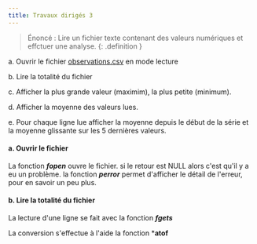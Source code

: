```yaml
---
title: Travaux dirigés 3
---
```


> Énoncé : Lire un fichier texte contenant des valeurs numériques et effctuer une analyse.
{: .definition }

a. Ouvrir le fichier [observations.csv](observations.csv) en mode lecture

b. Lire la totalité du fichier 

c. Afficher la plus grande valeur (maximim), la plus petite (minimum).

d. Afficher la moyenne des valeurs lues.

e. Pour chaque ligne lue afficher la moyenne depuis le début de la série et la moyenne glissante sur les 5 dernières valeurs.


#### a. Ouvrir le fichier

La fonction ***fopen*** ouvre le fichier. si le retour est NULL alors c'est qu'il y a eu un problème. la fonction ***perror*** permet d'afficher le détail de l'erreur, pour en savoir un peu plus.


#### b. Lire la totalité du fichier 

La lecture d'une ligne se fait avec la fonction ***fgets***

La conversion s'effectue à l'aide la fonction ***atof**
